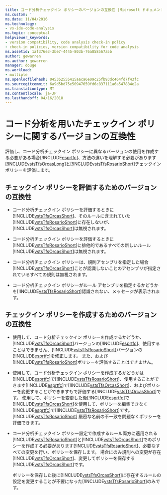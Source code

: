 ```yaml
---
title: コード分析チェックイン ポリシーのバージョンの互換性 |Microsoft ドキュメント
ms.custom: ''
ms.date: 11/04/2016
ms.technology:
- vs-ide-code-analysis
ms.topic: conceptual
helpviewer_keywords:
- version compatibility, code analysis check-in policy
- check-in policies, version compatibility for code analysis
ms.assetid: 1af376e3-3be7-4445-803b-76a858567a5b
author: gewarren
ms.author: gewarren
manager: douge
ms.workload:
- multiple
ms.openlocfilehash: 045352555415aaca6e09c25fb93dc464fd7f43fc
ms.sourcegitcommit: 6a9d5bd75e50947659fd6c837111a6a547884e2a
ms.translationtype: MT
ms.contentlocale: ja-JP
ms.lasthandoff: 04/16/2018
---
```

# <a name="version-compatibility-for-code-analysis-check-in-policies"></a>コード分析を用いたチェックイン ポリシーに関するバージョンの互換性
評価し、コード分析チェックイン ポリシーに異なるバージョンの使用を作成する必要がある場合[!INCLUDE[esprtfc](../code-quality/includes/esprtfc_md.md)]、方法の違いを理解する必要があります[!INCLUDE[vstsTfsOrcasLong](../code-quality/includes/vststfsorcaslong_md.md)]と[!INCLUDE[vstsTfsRosarioShort](../code-quality/includes/vststfsrosarioshort_md.md)]チェックイン ポリシーを評価します。  
  
## <a name="version-compatibility-for-evaluating-check-in-policies"></a>チェックイン ポリシーを評価するためのバージョンの互換性  
  
-   コード分析チェックイン ポリシーを評価するときに[!INCLUDE[vstsTfsOrcasShort](../code-quality/includes/vststfsorcasshort_md.md)]、そのルールに含まれていた[!INCLUDE[vstsTfsRosarioShort](../code-quality/includes/vststfsrosarioshort_md.md)]に存在しないが、[!INCLUDE[vstsTfsOrcasShort](../code-quality/includes/vststfsorcasshort_md.md)]は無視されます。  
  
-   コード分析チェックイン ポリシーを評価するときに[!INCLUDE[vstsTfsRosarioShort](../code-quality/includes/vststfsrosarioshort_md.md)]に排他的であるすべての新しいルール[!INCLUDE[vstsTfsOrcasShort](../code-quality/includes/vststfsorcasshort_md.md)]は無視されます。  
  
-   コード分析チェックイン ポリシーは、規則アセンブリを指定した場合[!INCLUDE[vstsTfsOrcasShort](../code-quality/includes/vststfsorcasshort_md.md)]ことが認識しないことのアセンブリが指定されているすべての規則は無視されます。  
  
-   コード分析チェックイン ポリシーがルール アセンブリを指定するかどうかを[!INCLUDE[vstsTfsRosarioShort](../code-quality/includes/vststfsrosarioshort_md.md)]認識されない、メッセージが表示されます。  
  
## <a name="version-compatibility-for-authoring-check-in-policies"></a>チェックイン ポリシーを作成するためのバージョンの互換性  
  
-   使用して、コード分析チェックイン ポリシーを作成するかどうか、[!INCLUDE[vstsTfsOrcasShort](../code-quality/includes/vststfsorcasshort_md.md)]バージョンの[!INCLUDE[esprtfc](../code-quality/includes/esprtfc_md.md)]、使用することはできません、[!INCLUDE[vstsTfsRosarioShort](../code-quality/includes/vststfsrosarioshort_md.md)]バージョンの[!INCLUDE[esprtfc](../code-quality/includes/esprtfc_md.md)]を修正します。 また、および[!INCLUDE[vstsTfsRosarioShort](../code-quality/includes/vststfsrosarioshort_md.md)]ポリシーを評価することはできません。  
  
-   使用して、コード分析チェックイン ポリシーを作成するかどうかは[!INCLUDE[esprtfc](../code-quality/includes/esprtfc_md.md)]で[!INCLUDE[vstsTfsRosarioShort](../code-quality/includes/vststfsrosarioshort_md.md)]、使用することができます[!INCLUDE[esprtfc](../code-quality/includes/esprtfc_md.md)]で[!INCLUDE[vstsTfsOrcasShort](../code-quality/includes/vststfsorcasshort_md.md)]、およびポリシーを変更することができますもで評価する[!INCLUDE[vstsTfsOrcasShort](../code-quality/includes/vststfsorcasshort_md.md)]です。 使用して、ポリシーを変更した後[!INCLUDE[esprtfc](../code-quality/includes/esprtfc_md.md)]で[!INCLUDE[vstsTfsOrcasShort](../code-quality/includes/vststfsorcasshort_md.md)]を使用して、ポリシーを編集できなく[!INCLUDE[esprtfc](../code-quality/includes/esprtfc_md.md)]で[!INCLUDE[vstsTfsRosarioShort](../code-quality/includes/vststfsrosarioshort_md.md)]です。 [!INCLUDE[vstsTfsRosarioShort](../code-quality/includes/vststfsrosarioshort_md.md)] 厳密な名前の不一致を問題なくポリシーを評価できます。  
  
-   コード分析チェックイン ポリシー設定で作成するルール両方に適用される[!INCLUDE[vstsTfsRosarioShort](../code-quality/includes/vststfsrosarioshort_md.md)]と[!INCLUDE[vstsTfsOrcasShort](../code-quality/includes/vststfsorcasshort_md.md)]でのポリシーを作成する必要があります[!INCLUDE[vstsTfsRosarioShort](../code-quality/includes/vststfsrosarioshort_md.md)]、必要なすべての変更を行い、ポリシーを保存します。 場合にのみ規則への変更が存在[!INCLUDE[vstsTfsOrcasShort](../code-quality/includes/vststfsorcasshort_md.md)]、変更してポリシーを保存する[!INCLUDE[vstsTfsOrcasShort](../code-quality/includes/vststfsorcasshort_md.md)]です。  
  
     ポリシーを保存した後に[!INCLUDE[vstsTfsOrcasShort](../code-quality/includes/vststfsorcasshort_md.md)]に存在するルールの設定を変更することが不要になった[!INCLUDE[vstsTfsRosarioShort](../code-quality/includes/vststfsrosarioshort_md.md)]のみです。
